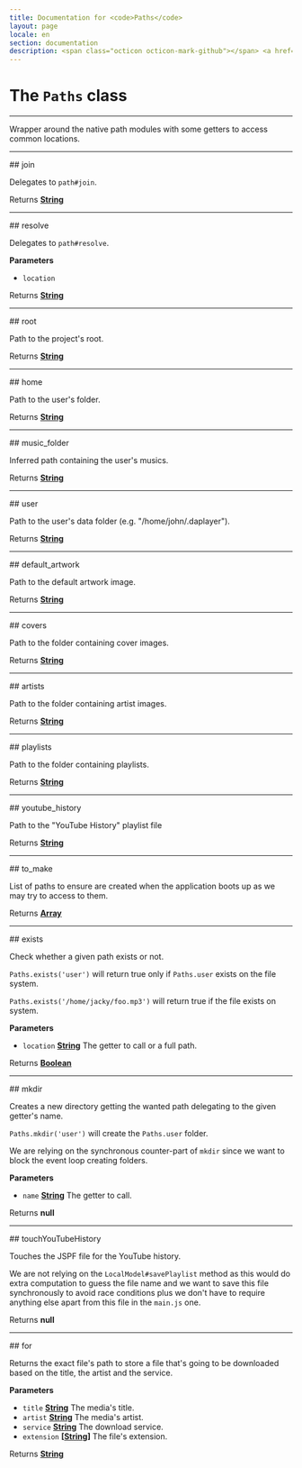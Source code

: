 ```yaml
---
title: Documentation for <code>Paths</code>
layout: page
locale: en
section: documentation
description: <span class="octicon octicon-mark-github"></span> <a href="https://github.com/daplayer/daplayer/tree/master/app/paths.js">See the app/paths.js file on GitHub</a>
---
```

# The `Paths` class
<hr>

Wrapper around the native path modules with some getters
to access common locations.

<hr>
## join

Delegates to `path#join`.

Returns **[String](https://developer.mozilla.org/en-US/docs/Web/JavaScript/Reference/Global_Objects/String)** 

<hr>
## resolve

Delegates to `path#resolve`.

**Parameters**

-   `location`  

Returns **[String](https://developer.mozilla.org/en-US/docs/Web/JavaScript/Reference/Global_Objects/String)** 

<hr>
## root

Path to the project's root.

Returns **[String](https://developer.mozilla.org/en-US/docs/Web/JavaScript/Reference/Global_Objects/String)** 

<hr>
## home

Path to the user's folder.

Returns **[String](https://developer.mozilla.org/en-US/docs/Web/JavaScript/Reference/Global_Objects/String)** 

<hr>
## music_folder

Inferred path containing the user's musics.

Returns **[String](https://developer.mozilla.org/en-US/docs/Web/JavaScript/Reference/Global_Objects/String)** 

<hr>
## user

Path to the user's data folder (e.g. "/home/john/.daplayer").

Returns **[String](https://developer.mozilla.org/en-US/docs/Web/JavaScript/Reference/Global_Objects/String)** 

<hr>
## default_artwork

Path to the default artwork image.

Returns **[String](https://developer.mozilla.org/en-US/docs/Web/JavaScript/Reference/Global_Objects/String)** 

<hr>
## covers

Path to the folder containing cover images.

Returns **[String](https://developer.mozilla.org/en-US/docs/Web/JavaScript/Reference/Global_Objects/String)** 

<hr>
## artists

Path to the folder containing artist images.

Returns **[String](https://developer.mozilla.org/en-US/docs/Web/JavaScript/Reference/Global_Objects/String)** 

<hr>
## playlists

Path to the folder containing playlists.

Returns **[String](https://developer.mozilla.org/en-US/docs/Web/JavaScript/Reference/Global_Objects/String)** 

<hr>
## youtube_history

Path to the "YouTube History" playlist file

Returns **[String](https://developer.mozilla.org/en-US/docs/Web/JavaScript/Reference/Global_Objects/String)** 

<hr>
## to_make

List of paths to ensure are created when the application
boots up as we may try to access to them.

Returns **[Array](https://developer.mozilla.org/en-US/docs/Web/JavaScript/Reference/Global_Objects/Array)** 

<hr>
## exists

Check whether a given path exists or not.

`Paths.exists('user')` will return true only if
`Paths.user` exists on the file system.

`Paths.exists('/home/jacky/foo.mp3')` will return true
if the file exists on system.

**Parameters**

-   `location` **[String](https://developer.mozilla.org/en-US/docs/Web/JavaScript/Reference/Global_Objects/String)** The getter to call or a
                                full path.

Returns **[Boolean](https://developer.mozilla.org/en-US/docs/Web/JavaScript/Reference/Global_Objects/Boolean)** 

<hr>
## mkdir

Creates a new directory getting the wanted path
delegating to the given getter's name.

`Paths.mkdir('user')` will create the `Paths.user`
folder.

We are relying on the synchronous counter-part of
`mkdir` since we want to block the event loop
creating folders.

**Parameters**

-   `name` **[String](https://developer.mozilla.org/en-US/docs/Web/JavaScript/Reference/Global_Objects/String)** The getter to call.

Returns **null** 

<hr>
## touchYouTubeHistory

Touches the JSPF file for the YouTube history.

We are not relying on the `LocalModel#savePlaylist` method
as this would do extra computation to guess the file name
and we want to save this file synchronously to avoid race
conditions plus we don't have to require anything else
apart from this file in the `main.js` one.

Returns **null** 

<hr>
## for

Returns the exact file's path to store a
file that's going to be downloaded based on
the title, the artist and the service.

**Parameters**

-   `title` **[String](https://developer.mozilla.org/en-US/docs/Web/JavaScript/Reference/Global_Objects/String)** The media's title.
-   `artist` **[String](https://developer.mozilla.org/en-US/docs/Web/JavaScript/Reference/Global_Objects/String)** The media's artist.
-   `service` **[String](https://developer.mozilla.org/en-US/docs/Web/JavaScript/Reference/Global_Objects/String)** The download service.
-   `extension` **\[[String](https://developer.mozilla.org/en-US/docs/Web/JavaScript/Reference/Global_Objects/String)]** The file's extension.

Returns **[String](https://developer.mozilla.org/en-US/docs/Web/JavaScript/Reference/Global_Objects/String)** 
